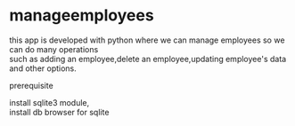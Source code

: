 # manageemployees

this app is developed with python where we can manage employees so we can do many operations <br>such as adding an employee,delete an employee,updating
employee's data and other options.


prerequisite 

install sqlite3 module,<br />
install db browser for sqlite
